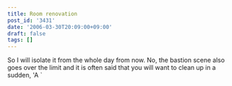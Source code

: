 ```yaml
---
title: Room renovation
post_id: '3431'
date: '2006-03-30T20:09:00+09:00'
draft: false
tags: []
---
```


So I will isolate it from the whole day from now. No, the bastion scene also goes over the limit and it is often said that you will want to clean up in a sudden, 'A `